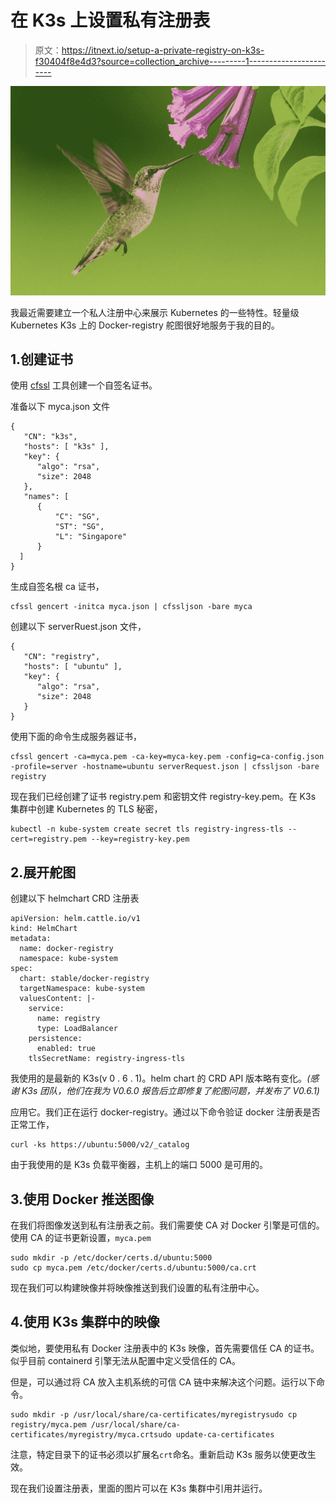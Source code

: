 # 在 K3s 上设置私有注册表

> 原文：<https://itnext.io/setup-a-private-registry-on-k3s-f30404f8e4d3?source=collection_archive---------1----------------------->

![](img/292b2a2c06a94676eb7b5114fc349282.png)

我最近需要建立一个私人注册中心来展示 Kubernetes 的一些特性。轻量级 Kubernetes K3s 上的 Docker-registry 舵图很好地服务于我的目的。

## 1.创建证书

使用 [cfssl](https://github.com/cloudflare/cfssl) 工具创建一个自签名证书。

准备以下 myca.json 文件

```
{
   "CN": "k3s",
   "hosts": [ "k3s" ],
   "key": {
      "algo": "rsa",
      "size": 2048
   },
   "names": [
      {
          "C": "SG",
          "ST": "SG",
          "L": "Singapore"
      }
  ]
}
```

生成自签名根 ca 证书，

```
cfssl gencert -initca myca.json | cfssljson -bare myca
```

创建以下 serverRuest.json 文件，

```
{
   "CN": "registry",
   "hosts": [ "ubuntu" ],
   "key": {
      "algo": "rsa",
      "size": 2048
   }
}
```

使用下面的命令生成服务器证书，

```
cfssl gencert -ca=myca.pem -ca-key=myca-key.pem -config=ca-config.json -profile=server -hostname=ubuntu serverRequest.json | cfssljson -bare registry
```

现在我们已经创建了证书 registry.pem 和密钥文件 registry-key.pem。在 K3s 集群中创建 Kubernetes 的 TLS 秘密，

```
kubectl -n kube-system create secret tls registry-ingress-tls --cert=registry.pem --key=registry-key.pem
```

## 2.展开舵图

创建以下 helmchart CRD 注册表

```
apiVersion: helm.cattle.io/v1
kind: HelmChart
metadata:
  name: docker-registry
  namespace: kube-system
spec:
  chart: stable/docker-registry
  targetNamespace: kube-system
  valuesContent: |-
    service:
      name: registry
      type: LoadBalancer
    persistence:
      enabled: true
    tlsSecretName: registry-ingress-tls
```

我使用的是最新的 K3s(v 0 . 6 . 1)。helm chart 的 CRD API 版本略有变化。*(感谢 K3s 团队，他们在我为 V0.6.0 报告后立即修复了舵图问题，并发布了 V0.6.1)*

应用它。我们正在运行 docker-registry。通过以下命令验证 docker 注册表是否正常工作，

```
curl -ks https://ubuntu:5000/v2/_catalog
```

由于我使用的是 K3s 负载平衡器，主机上的端口 5000 是可用的。

## 3.使用 Docker 推送图像

在我们将图像发送到私有注册表之前。我们需要使 CA 对 Docker 引擎是可信的。使用 CA 的证书更新设置，`myca.pem`

```
sudo mkdir -p /etc/docker/certs.d/ubuntu:5000
sudo cp myca.pem /etc/docker/certs.d/ubuntu:5000/ca.crt
```

现在我们可以构建映像并将映像推送到我们设置的私有注册中心。

## 4.使用 K3s 集群中的映像

类似地，要使用私有 Docker 注册表中的 K3s 映像，首先需要信任 CA 的证书。似乎目前 containerd 引擎无法从配置中定义受信任的 CA。

但是，可以通过将 CA 放入主机系统的可信 CA 链中来解决这个问题。运行以下命令。

```
sudo mkdir -p /usr/local/share/ca-certificates/myregistrysudo cp registry/myca.pem /usr/local/share/ca-certificates/myregistry/myca.crtsudo update-ca-certificates
```

注意，特定目录下的证书必须以扩展名`crt`命名。重新启动 K3s 服务以使更改生效。

现在我们设置注册表，里面的图片可以在 K3s 集群中引用并运行。